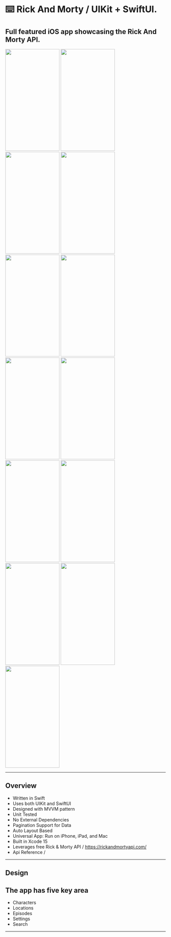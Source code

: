 ⌨️ Rick And Morty / UIKit + SwiftUI.
=====

Full featured iOS app showcasing the Rick And Morty API.
-----

<img src="https://github.com/user-attachments/assets/4f709f43-0f1f-49e3-8abd-1ed725ff1c38" width="170" height="320">
<img src="https://github.com/user-attachments/assets/55ea36d6-f3af-4756-9c6a-e931a549fb15" width="170" height="320">
<img src="https://github.com/user-attachments/assets/9e0e389a-b360-4251-9ae9-a7654a1a61d4" width="170" height="320">
<img src="https://github.com/user-attachments/assets/c54bba8d-c5bd-44a7-b698-d5cf53a7ad80" width="170" height="320">
<img src="https://github.com/user-attachments/assets/90c04825-b56b-48bd-a94e-55cbca024aa4" width="170" height="320">
<img src="https://github.com/user-attachments/assets/9e15a1d7-9258-4c7c-8cda-c19eff1191c9" width="170" height="320">
<img src="https://github.com/user-attachments/assets/ad0caa6d-9f6b-4996-9330-61556e0d3ef8" width="170" height="320">
<img src="https://github.com/user-attachments/assets/8fdb2bf0-5e91-4d0b-928c-2c282d26960a" width="170" height="320">
<img src="https://github.com/user-attachments/assets/3db1ba9e-40a0-4bb9-a8ef-6aece5927f96" width="170" height="320">
<img src="https://github.com/user-attachments/assets/b038458d-f895-4fd6-9a55-adb8d330b51a" width="170" height="320">
<img src="https://github.com/user-attachments/assets/807a596c-cadd-4f09-93c4-e1759c6d3784" width="170" height="320">
<img src="https://github.com/user-attachments/assets/ff713e36-e5e9-47c0-a8b9-fcc060fc091f" width="170" height="320">
<img src="https://github.com/user-attachments/assets/607fc7e3-c435-49e6-bc95-e3a9f1a1445d" width="170" height="320">

-----

Overview
-----
- Written in Swift
- Uses both UIKit and SwiftUI
- Designed with MVVM pattern
- Unit Tested
- No External Dependencies
- Pagination Support for Data
- Auto Layout Based
- Universal App: Run on iPhone, iPad, and Mac
- Built in Xcode 15
- Leverages free Rick & Morty API / https://rickandmortyapi.com/
- Api Reference / 
-----

Design
------
The app has five key area
------
- Characters
- Locations
- Episodes
- Settings
- Search

-----

